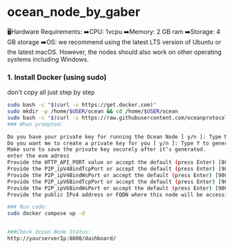 # ocean_node_by_gaber
🖥Hardware Requirements:
➡️CPU: 1vcpu
➡️Memory: 2 GB ram
➡️Storage: 4 GB storage
➡️OS: we recommend using the latest LTS version of Ubuntu or the latest macOS. However, the nodes should also work on other operating systems including Windows.

### 1. Install Docker (using sudo)

don't copy all just step by step 
```bash
sudo bash -c "$(curl -s https://get.docker.com)"
sudo mkdir -p /home/$USER/ocean && cd /home/$USER/ocean
sudo bash -c "$(curl -s https://raw.githubusercontent.com/oceanprotocol/ocean-node/main/scripts/ocean-node-quickstart.sh)"
### When prompted:

Do you have your private key for running the Ocean Node [ y/n ]: Type N if you don’t have a private key.
Do you want me to create a private key for you [ y/n ]: Type Y to generate a new private key.
Make sure to save the private key securely after it’s generated.
enter the evm adress 
Provide the HTTP_API_PORT value or accept the default (press Enter) [8000]:ENTER
Provide the P2P_ipV4BindTcpPort or accept the default (press Enter) [9000]:ENTER
Provide the P2P_ipV4BindWsPort or accept the default (press Enter) [9001]:ENTER
Provide the P2P_ipV6BindTcpPort or accept the default (press Enter) [9002]:ENTER
Provide the P2P_ipV6BindWsPort or accept the default (press Enter) [9003]:ENTER
Provide the public IPv4 address or FQDN where this node will be accessible: your vps global ip and ENTER

### Run code:
sudo docker compose up -d


###Check Ocean Node Status:
http://yourserverIp:8000/dashboard/
